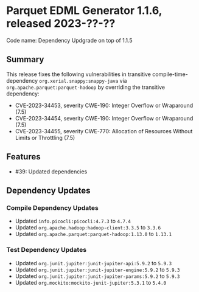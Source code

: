 # Parquet EDML Generator 1.1.6, released 2023-??-??

Code name: Dependency Updgrade on top of 1.1.5

## Summary

This release fixes the following vulnerabilities in transitive compile-time-dependency `org.xerial.snappy:snappy-java` via `org.apache.parquet:parquet-hadoop` by overriding the transitive dependency:
* CVE-2023-34453, severity CWE-190: Integer Overflow or Wraparound (7.5)
* CVE-2023-34454, severity CWE-190: Integer Overflow or Wraparound (7.5)
* CVE-2023-34455, severity CWE-770: Allocation of Resources Without Limits or Throttling (7.5)

## Features

* #39: Updated dependencies

## Dependency Updates

### Compile Dependency Updates

* Updated `info.picocli:picocli:4.7.3` to `4.7.4`
* Updated `org.apache.hadoop:hadoop-client:3.3.5` to `3.3.6`
* Updated `org.apache.parquet:parquet-hadoop:1.13.0` to `1.13.1`

### Test Dependency Updates

* Updated `org.junit.jupiter:junit-jupiter-api:5.9.2` to `5.9.3`
* Updated `org.junit.jupiter:junit-jupiter-engine:5.9.2` to `5.9.3`
* Updated `org.junit.jupiter:junit-jupiter-params:5.9.2` to `5.9.3`
* Updated `org.mockito:mockito-junit-jupiter:5.3.1` to `5.4.0`
